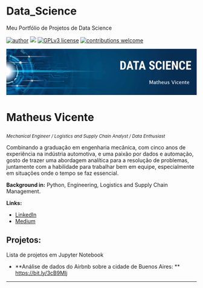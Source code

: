 # Data_Science
Meu Portfólio de Projetos de Data Science

[![author](https://img.shields.io/badge/author-correamv-red.svg)](https://www.linkedin.com/in/matheusvicente12/) [![](https://img.shields.io/badge/python-3.7+-blue.svg)](https://www.python.org/downloads/release/python-365/) [![GPLv3 license](https://img.shields.io/badge/License-GPLv3-blue.svg)](http://perso.crans.org/besson/LICENSE.html) [![contributions welcome](https://img.shields.io/badge/contributions-welcome-brightgreen.svg?style=flat)](https://github.com/carlosfab/data_science/issues)

<p align="center">
  <img src="banner_nome.png" >
</p>

# Matheus Vicente
<sub>*Mechanical Engineer / Logistics and Supply Chain Analyst / Data  Enthusiast*</sub>

Combinando a graduação em engenharia mecânica, com cinco anos de experiência na indústria automotiva, e uma paixão por dados e automação, gosto de trazer uma abordagem analítica para a resolução de problemas, juntamente com a habilidade para trabalhar bem em equipe, especialmente em situações onde o tempo se faz essencial.


**Background in:** Python, Engineering, Logistics and Supply Chain Management.

**Links:**
* [LinkedIn](https://www.linkedin.com/in/matheusvicente12/)
* [Medium](https://www.medium.com)


## Projetos:
Lista de projetos em Jupyter Notebook

* **Análise de dados do Airbnb sobre a cidade de Buenos Aires: ** https://bit.ly/3cB9MIj

---




